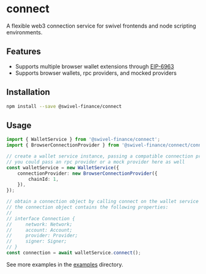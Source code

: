 # connect
A flexible web3 connection service for swivel frontends and node scripting environments.

## Features
- Supports multiple browser wallet extensions through [EIP-6963](https://eips.ethereum.org/EIPS/eip-6963)
- Supports browser wallets, rpc providers, and mocked providers

## Installation
```bash
npm install --save @swivel-finance/connect
```

## Usage
```ts
import { WalletService } from '@swivel-finance/connect';
import { BrowserConnectionProvider } from '@swivel-finance/connect/connection/providers/browser/provider.js';

// create a wallet service instance, passing a compatible connection provider
// you could pass an rpc provider or a mock provider here as well
const walletService = new WalletService({
    connectionProvider: new BrowserConnectionProvider({
        chainId: 1,
    }),
});

// obtain a connection object by calling connect on the wallet service
// the connection object contains the following properties:
//
// interface Connection {
//     network: Network;
//     account: Account;
//     provider: Provider;
//     signer: Signer;
// }
const connection = await walletService.connect();
```

See more examples in the [examples](./examples) directory.
